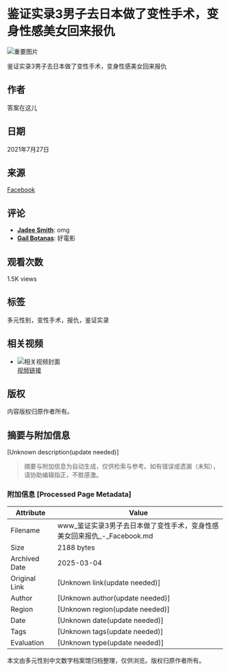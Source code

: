 # 鉴证实录3男子去日本做了变性手术，变身性感美女回来报仇

![重要图片](https://scontent-sjc3-1.xx.fbcdn.net/v/t15.5256-10/203926866_322630482841288_438993824642471208_n.jpg?stp=dst-jpg_s960x960_tt6&_nc_cat=105&ccb=1-7&_nc_sid=50ce42&_nc_ohc=i26xT25XFuUQ7kNvgF-dwUA&_nc_oc=AdhB29qHsppcIQz1b_ghQnShrXAjh4pyY-FL_PoYWVhvleaZoOFARm0bccNqKhFL7iQ&_nc_zt=23&_nc_ht=scontent-sjc3-1.xx&_nc_gid=Ak7Q98QGKOzA0KQYcR3MaH_&oh=00_AYAhHYrGaK_Bmq8CLzL8r_S4O_IrcsYrpWlNCetDjyJ_LQ&oe=67AD5F1D)

鉴证实录3男子去日本做了变性手术，变身性感美女回来报仇

## 作者
答案在这儿

## 日期
2021年7月27日

## 来源
[Facebook](https://www.facebook.com/100068718924954/videos/502003811104225)

## 评论
- **[Jadee Smith](https://www.facebook.com/jadee.smith.507?comment_id=Y29tbWVudDo1MDIwMDM4MTExMDQyMjVfNTA0MzA2NTY0MjA3Mjgz&__tn__=R)**: omg
- **[Gail Botanas](https://www.facebook.com/gail.botanas.1?comment_id=Y29tbWVudDo1MDIwMDM4MTExMDQyMjVfNTA0Mjk4OTE3NTQxMzgx&__tn__=R)**: 好電影

## 观看次数
1.5K views

## 标签
多元性别，变性手术，报仇，鉴证实录

## 相关视频
- ![相关视频封面](https://scontent-sjc3-1.xx.fbcdn.net/v/t15.5256-10/223212638_282800700310273_7685642457970955024_n.jpg?stp=dst-jpg_p370x247_tt6&_nc_cat=104&ccb=1-7&_nc_sid=282d23&_nc_ohc=2rZ2e7a4kk4Q7kNvgFQHKaS&_nc_oc=AdgRNFPRqydt4OsZIgEUCLAuWjYxqTF9p5_4Txjwahnr9LTSqvWYUQOO7_6i9cc8H8I&_nc_zt=23&_nc_ht=scontent-sjc3-1.xx&_nc_gid=ATNPQYkIkNq2DB1WhvnYuQE&oh=00_AYBpqMm1rlMlkeEmxlBJAgPrSV1yKk3_uYzQkeVJboysEg&oe=67AD7166)  
  [视频链接](https://www.facebook.com/100068718924954/videos/282778873645789/?__so__=permalink&__cft__[0]=AZW6Cq79RVjevUUCTok_bagO1WUTJB5GgC7vdOWwlZfJ2j9hh8bXpPUSP3bw4cmUYPEnWH0EiOljX54DodGBJG5N00-U_p1LcFWlUOXeR60bieSZAZTSzIt0W6WfVvyZD_JLnorr-IETBt6fPTuCOQY8)

## 版权
内容版权归原作者所有。
<!-- tcd_original_link https://www.facebook.com/100068718924954/videos/%E9%89%B4%E8%AF%81%E5%AE%9E%E5%BD%953%E7%94%B7%E5%AD%90%E5%8E%BB%E6%97%A5%E6%9C%AC%E5%81%9A%E4%BA%86%E5%8F%98%E6%80%A7%E6%89%8B%E6%9C%AF%E5%8F%98%E8%BA%AB%E6%80%A7%E6%84%9F%E7%BE%8E%E5%A5%B3%E5%9B%9E%E6%9D%A5%E6%8A%A5%E4%BB%87/502003811104225/ -->


## 摘要与附加信息

<!-- tcd_abstract -->
[Unknown description(update needed)]
<!-- tcd_abstract_end -->

> 摘要与附加信息为自动生成，仅供检索与参考。如有错误或遗漏（未知），请协助编辑指正，不胜感激。

### 附加信息 [Processed Page Metadata]

| Attribute       | Value                                  |
|-----------------|----------------------------------------|
| Filename        | www_鉴证实录3男子去日本做了变性手术，变身性感美女回来报仇_-_Facebook.md                             |
| Size            | 2188 bytes                           |
| Archived Date   | 2025-03-04                             |
| Original Link   | [Unknown link(update needed)]                       |
| Author          | [Unknown author(update needed)]                               |
| Region          | [Unknown region(update needed)]                               |
| Date            | [Unknown date(update needed)]                                 |
| Tags            | [Unknown tags(update needed)]                                 |
| Evaluation            | [Unknown type(update needed)]                                 |
<!-- tcd_table_end -->

本文由多元性别中文数字档案馆归档整理，仅供浏览。版权归原作者所有。
